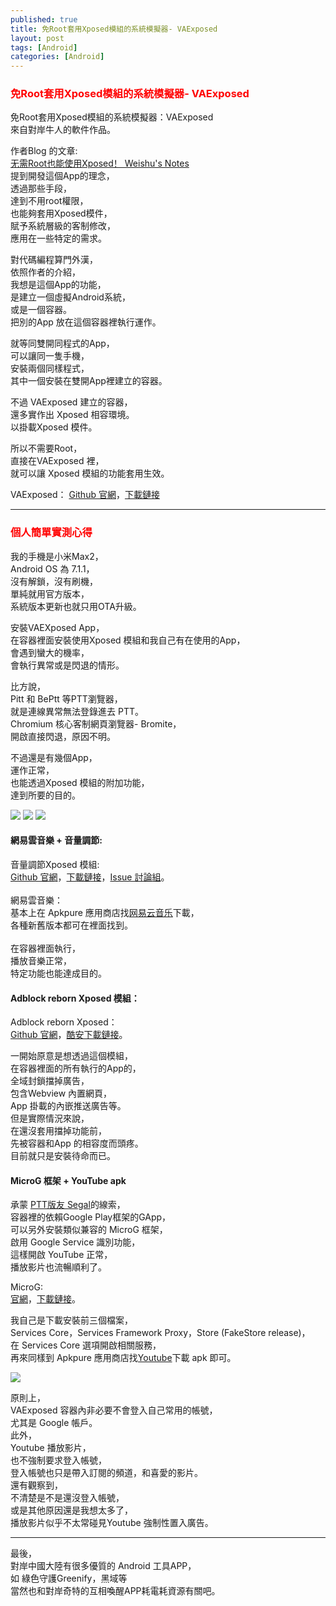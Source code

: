 ```yaml
---
published: true
title: 免Root套用Xposed模組的系統模擬器- VAExposed
layout: post
tags: [Android]
categories: [Android]
---
```


### <font color="red">免Root套用Xposed模組的系統模擬器- VAExposed</font> 

免Root套用Xposed模組的系統模擬器：VAExposed   
來自對岸牛人的軟件作品。    
    
作者Blog 的文章:   
[<span lang="zh-Hans">无需Root也能使用Xposed！ Weishu's Notes</span>][1]   
提到開發這個App的理念，   
透過那些手段，   
達到不用root權限，   
也能夠套用Xposed模件，    
賦予系統層級的客制修改，    
應用在一些特定的需求。   
    
對代碼編程算門外漢，    
依照作者的介紹，    
我想是這個App的功能，    
是建立一個虛擬Android系統，   
或是一個容器。   
把別的App 放在這個容器裡執行運作。   
    
就等同雙開同程式的App，   
可以讓同一隻手機，   
安裝兩個同樣程式，   
其中一個安裝在雙開App裡建立的容器。   
    
不過 VAExposed 建立的容器，   
還多實作出 Xposed 相容環境。    
以掛載Xposed 模件。   
    
所以不需要Root，    
直接在VAExposed 裡，   
就可以讓 Xposed 模組的功能套用生效。    
    
VAExposed：
[Github 官網][2]，[下載鏈接][3]

------

### <font color="red">個人簡單實測心得</font>

我的手機是小米Max2，        
Android OS 為 7.1.1，     
沒有解鎖，沒有刷機，      
單純就用官方版本，       
系統版本更新也就只用OTA升級。        
        
安裝VAEXposed App，        
在容器裡面安裝使用Xposed 模組和我自己有在使用的App，     
會遇到蠻大的機率，       
會執行異常或是閃退的情形。          
        
比方說，   
Pitt 和 BePtt 等PTT瀏覽器，       
就是連線異常無法登錄進去 PTT。       
Chromium 核心客制網頁瀏覽器- Bromite，        
開啟直接閃退，原因不明。        
        
不過還是有幾個App，       
運作正常，       
也能透過Xposed 模組的附加功能，     
達到所要的目的。       

<div id="lightgallery" class="owl-carousel owl-theme">
<picture>
<source type="image/webp" srcset="https://res.cloudinary.com/shengshampoo/image/upload/s--_aRrZM2O--/v1517165423/Screenshot_2018-01-28-20-19-22-792_io.va.exposed1-fs81_kupvjp.webp">
<img class="responsively-lazy responsively-lazy-300" src="https://res.cloudinary.com/shengshampoo/image/upload/s--rDwDmSnN--/v1517165039/Screenshot_2018-01-28-20-19-22-792_io.va.exposed1-fs81_qcfews.png" srcset="data:image/gif;base64,R0lGODlhAQABAIAAAP///////yH5BAEKAAEALAAAAAABAAEAAAICTAEAOw==">
</picture>
<picture>
<source type="image/webp" srcset="https://res.cloudinary.com/shengshampoo/image/upload/s--GRneKeHM--/v1517165630/Screenshot_2018-01-28-20-19-09-483_io.va.exposed1-fs81_veevrv.webp">
<img class="responsively-lazy responsively-lazy-300" src="https://res.cloudinary.com/shengshampoo/image/upload/s--_YLX0YYl--/v1517165039/Screenshot_2018-01-28-20-19-09-483_io.va.exposed1-fs81_ijvyvx.png" srcset="data:image/gif;base64,R0lGODlhAQABAIAAAP///////yH5BAEKAAEALAAAAAABAAEAAAICTAEAOw==">
</picture>
<picture>
<source type="image/webp" srcset="https://res.cloudinary.com/shengshampoo/image/upload/s--j_BQVfrF--/v1517165715/Screenshot_2018-01-28-20-19-35-772_io.va.exposed1-fs81_bndegc.webp">
<img class="responsively-lazy responsively-lazy-300" src="https://res.cloudinary.com/shengshampoo/image/upload/s--h6auHSat--/v1517165039/Screenshot_2018-01-28-20-19-35-772_io.va.exposed1-fs81_b5ei9l.png" srcset="data:image/gif;base64,R0lGODlhAQABAIAAAP///////yH5BAEKAAEALAAAAAABAAEAAAICTAEAOw==">
</picture>
</div>
              
#### 網易雲音樂 + 音量調節:    

音量調節Xposed 模組:      
[Github 官網][4]，[下載鏈接][5]，[Issue 討論組][6]。      
        
網易雲音樂：    
基本上在 Apkpure 應用商店找[<span lang="zh-Hans">网易云音乐</span>][7]下載，     
各種新舊版本都可在裡面找到。      
        
在容器裡面執行，        
播放音樂正常，     
特定功能也能達成目的。    
    
#### Adblock reborn Xposed 模組：      

Adblock reborn Xposed：      
[Github 官網][8]，[酷安下載鏈接][9]。      

一開始原意是想透過這個模組，      
在容器裡面的所有執行的App的，        
全域封鎖擋掉廣告，       
包含Webview 內置網頁，     
App 掛載的內嵌推送廣告等。        
但是實際情況來說，           
在還沒套用擋掉功能前，     
先被容器和App 的相容度而頭疼。              
目前就只是安裝待命而已。            

#### MicroG 框架 + YouTube apk
        
承蒙 [PTT版友 Segal][10]的線索，        
容器裡的依賴Google Play框架的GApp，       
可以另外安裝類似兼容的 MicroG 框架，       
啟用 Google Service 識別功能，       
這樣開啟 YouTube 正常，        
播放影片也流暢順利了。     

MicroG:     
[官網][11]，[下載鏈接][12]。          

我自己是下載安裝前三個檔案，      
Services Core，Services Framework Proxy，Store (FakeStore release)，       
在 Services Core 選項開啟相關服務，        
再來同樣到 Apkpure 應用商店找[Youtube][13]下載 apk 即可。     

<picture>
<source type="image/webp" srcset="https://res.cloudinary.com/shengshampoo/image/upload/s--yGSoiQqB--/v1517165771/Screenshot_2018-01-29-02-35-30-090_io.va.exposed1-fs81_ssftvu.webp">
<img class="responsively-lazy responsively-lazy-300" src="https://res.cloudinary.com/shengshampoo/image/upload/s--2OpUozDr--/v1517165040/Screenshot_2018-01-29-02-35-30-090_io.va.exposed1-fs81_bo42sj.png" srcset="data:image/gif;base64,R0lGODlhAQABAIAAAP///////yH5BAEKAAEALAAAAAABAAEAAAICTAEAOw==">
</picture>
        
原則上，        
VAExposed 容器內非必要不會登入自己常用的帳號，        
尤其是 Google 帳戶。      
此外，     
Youtube 播放影片，           
也不強制要求登入帳號，     
登入帳號也只是帶入訂閱的頻道，和喜愛的影片。      
還有觀察到，      
不清楚是不是還沒登入帳號，       
或是其他原因還是我想太多了，      
播放影片似乎不太常碰見Youtube 強制性置入廣告。     
        
-----
        
最後，     
對岸中國大陸有很多優質的 Android 工具APP，     
如 綠色守護Greenify，黑域等      
當然也和對岸奇特的互相喚醒APP耗電耗資源有關吧。       

[1]: http://weishu.me/2017/12/02/non-root-xposed/
[2]: https://github.com/android-hacker/VAExposed
[3]: https://github.com/android-hacker/VAExposed/releases
[4]: https://github.com/bin456789/Unblock163MusicClient-Xposed
[5]: https://github.com/bin456789/Unblock163MusicClient-Xposed/releases
[6]: https://github.com/bin456789/Unblock163MusicClient-Xposed/issues
[7]: https://apkpure.com/%E7%BD%91%E6%98%93%E4%BA%91%E9%9F%B3%E4%B9%90/com.netease.cloudmusic
[8]: https://github.com/AdBlocker-Reborn/AdBlocker_Reborn
[9]: http://coolapk.com/apk/com.aviraxp.adblocker.continued
[10]: https://www.ptt.cc/bbs/Android/M.1517075195.A.118.html
[11]: https://microg.org/
[12]: https://microg.org/download.html
[13]: https://apkpure.com/youtube/com.google.android.youtube
